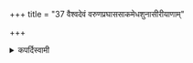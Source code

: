 +++
title = "37 वैश्वदेवं वरुणप्रघाससाकमेधशुनासीरीयाणाम्"

+++

<details><summary>कपर्दिस्वामी</summary>


<details>

<details><summary>हरदत्तः</summary>


<details>

<details><summary>Müller</summary>

The Vaiśvadevika Ekakapāla is the norm for all Ekakapālas.

#####  Commentary

The Ekakapāla is a puroḍāśa cake, baked in one kapāla. It is fully described in the Vaiśvadeva, and then becomes the norm of all Ekakapālas. An ekakapāla cake is not divided.
</details>

<details><summary>थिते</summary>

वैश्वदेवं वरुणप्रघाससाकमेधशुनासीरीयाणाम् ३७
</details>
